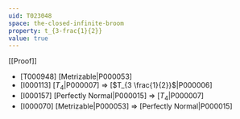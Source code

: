 ```yaml
---
uid: T023048
space: the-closed-infinite-broom
property: t_{3-frac{1}{2}}
value: true
---
```

[[Proof]]

* [T000948] [Metrizable|P000053]
* [I000113] [$T_4$|P000007] => [$T_{3 \frac{1}{2}}$|P000006]
* [I000157] [Perfectly Normal|P000015] => [$T_4$|P000007]
* [I000070] [Metrizable|P000053] => [Perfectly Normal|P000015]

